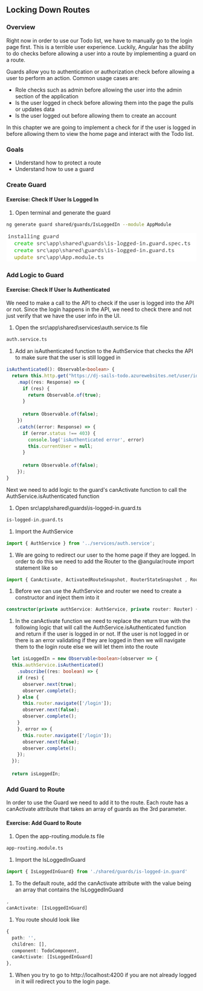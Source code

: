 ## Locking Down Routes

### Overview

Right now in order to use our Todo list, we have to manually go to the login page first.  This is a terrible user experience.  Luckily, Angular has the ability to do checks before allowing a user into a route by implementing a guard on a route.  

Guards allow you to authentication or authorization check before allowing a user to perform an action.  Common usage cases are: 

* Role checks such as admin before allowing the user into the admin section of the application
* Is the user logged in check before allowing them into the page the pulls or updates data 
* Is the user logged out before allowing them to create an account

In this chapter we are going to implement a check for if the user is logged in before allowing them to view the home page and interact with the Todo list.

### Goals

* Understand how to protect a route
* Understand how to use a guard

### Create Guard

<h4 class="exercise-start">
  <b>Exercise</b>: Check If User Is Logged In
</h4>

1. Open terminal and generate the guard 

  ```bash
  ng generate guard shared/guards/IsLoggedIn --module AppModule
  ```

  ![generate output](images/isloggedin-generate.png)

<div class="exercise-end"></div>

### Add Logic to Guard

<h4 class="exercise-start">
  <b>Exercise</b>: Check If User Is Authenticated
</h4>

We need to make a call to the API to check if the user is logged into the API or not.  Since the login happens in the API, we need to check there and not just verify that we have the user info in the UI.

1. Open the src\app\shared\services\auth.service.ts file

  ```bash
  auth.service.ts
  ```

1. Add an isAuthenticated function to the AuthService that checks the API to make sure that the user is still logged in

  ```TypeScript
  isAuthenticated(): Observable<boolean> {
    return this.http.get("https://dj-sails-todo.azurewebsites.net/user/identity", this.options)
      .map((res: Response) => {
        if (res) {
          return Observable.of(true);
        }

        return Observable.of(false);
      })
      .catch((error: Response) => {
        if (error.status !== 403) {
          console.log('isAuthenticated error', error)
          this.currentUser = null;
        }

        return Observable.of(false);
      });
  }
  ```

Next we need to add logic to the guard's canActivate function to call the AuthService.isAuthenticated function 

1. Open src\app\shared\guards\is-logged-in.guard.ts 

  ```bash
  is-logged-in.guard.ts
  ```

1. Import the AuthService

  ```TypeScript
  import { AuthService } from '../services/auth.service';
  ```

1. We are going to redirect our user to the home page if they are logged.  In order to do this we need to add the Router to the @angular/route import statement like so

  ```TypeScript
  import { CanActivate, ActivatedRouteSnapshot, RouterStateSnapshot , Router} from '@angular/router';
  ```

1. Before we can use the AuthService and router we need to create a constructor and inject them into it 
    
  ```TypeScript
  constructor(private authService: AuthService, private router: Router) { }
  ```

1. In the canActivate function we need to replace the return true with the following logic that will call the AuthService.isAuthenticated function and  return if the user is logged in or not.  If the user is not logged in or there is an error validating if they are logged in then we will navigate them to the login route else we will let them into the route

  ```TypeScript
    let isLoggedIn = new Observable<boolean>(observer => {
    this.authService.isAuthenticated()
      .subscribe((res: boolean) => {
      if (res) {
        observer.next(true);
        observer.complete();
      } else {
        this.router.navigate(['/login']);
        observer.next(false);
        observer.complete();
      }
      }, error => {
        this.router.navigate(['/login']);
        observer.next(false);
        observer.complete();
      });
    });

    return isLoggedIn;
  ```

<div class="exercise-end"></div>


### Add Guard to Route

In order to use the Guard we need to add it to the route.  Each route has a canActivate attribute that takes an array of guards as the 3rd parameter.

<h4 class="exercise-start">
  <b>Exercise</b>: Add Guard to Route
</h4>

1. Open the app-routing.module.ts file

  ```bash
  app-routing.module.ts
  ```

1. Import the IsLoggedInGuard

  ```TypeScript
  import { IsLoggedInGuard} from './shared/guards/is-logged-in.guard'
  ```

1. To the default route, add the canActivate attribute with the value being an array that contains the IsLoggedInGuard

  ```TypeScript
  , 
  canActivate: [IsLoggedInGuard]
  ```  

1. You route should look like

  ```TypeScript
  {
    path: '',
    children: [],
    component: TodoComponent,
    canActivate: [IsLoggedInGuard]
  },
  ```

1. When you try to go to http://localhost:4200 if you are not already logged in it will redirect you to the login page.  

<div class="exercise-end"></div>

 

